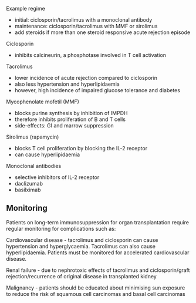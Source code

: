 Example regime  
* initial: ciclosporin/tacrolimus with a monoclonal antibody
* maintenance: ciclosporin/tacrolimus with MMF or sirolimus
* add steroids if more than one steroid responsive acute rejection episode

  
Ciclosporin  
* inhibits calcineurin, a phosphotase involved in T cell activation

  
Tacrolimus  
* lower incidence of acute rejection compared to ciclosporin
* also less hypertension and hyperlipidaemia
* however, high incidence of impaired glucose tolerance and diabetes

  
Mycophenolate mofetil (MMF)  
* blocks purine synthesis by inhibition of IMPDH
* therefore inhibits proliferation of B and T cells
* side\-effects: GI and marrow suppression

  
Sirolimus (rapamycin)  
* blocks T cell proliferation by blocking the IL\-2 receptor
* can cause hyperlipidaemia

  
Monoclonal antibodies  
* selective inhibitors of IL\-2 receptor
* daclizumab
* basilximab

  
  
Monitoring
----------

  
Patients on long\-term immunosuppression for organ transplantation require regular monitoring for complications such as:  
  
Cardiovascular disease \- tacrolimus and ciclosporin can cause hypertension and hyperglycaemia. Tacrolimus can also cause hyperlipidaemia. Patients must be monitored for accelerated cardiovascular disease.   
  
Renal failure \- due to nephrotoxic effects of tacrolimus and ciclosporin/graft rejection/recurrence of original disease in transplanted kidney  
  
Malignancy \- patients should be educated about minimising sun exposure to reduce the risk of squamous cell carcinomas and basal cell carcinomas